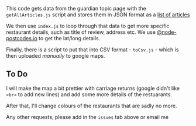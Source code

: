 This code gets data from the guardian topic page with the `getAllArticles.js` script and stores them in JSON format as a [list of articles](https://github.com/eagerterrier/jay-rayners-reviews-in-maps/blob/main/articles.json)

We then use `index.js` to loop through that data to get more specific restaurant details, such as title of review, address etc. We use [@node-postcodes.io](https://www.npmjs.com/package/node-postcodes.io) to get the lat/long details.

Finally, there is a script to put that into CSV format - `toCsv.js` - which is then uploaded _manually_ to google maps.

## To Do
I will make the map a bit prettier with carriage returns (google didn't like `<br>` to add new lines) and add some more details of the restuarants.

After that, I'll change colours of the restaurants that are sadly no more.

Any other requests, please add in the `issues` tab above or email me
